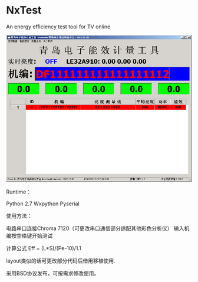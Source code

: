 NxTest
======

An energy efficiency test tool for TV online

![效果图](http://github.com/Garfielt/NxTest/raw/master/NxTest.png)


Runtime：

Python 2.7
Wxpython
Pyserial


使用方法：

电路串口连接Chroma 7120（可更改串口通信部分适配其他彩色分析仪）
输入机编按空格键开始测试

计算公式 Eff = (L*S)/(Pe-10)/1.1

layout类似的话可更改部分代码后借用移植使用.

采用BSD协议发布，可按需求修改使用。

